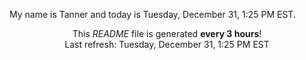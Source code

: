 My name is Tanner and today is Tuesday, December 31, 1:25 PM EST.

<p align="center">This <i>README</i> file is generated <b>every 3 hours</b>!</br>Last refresh: Tuesday, December 31, 1:25 PM EST<br /></p>
